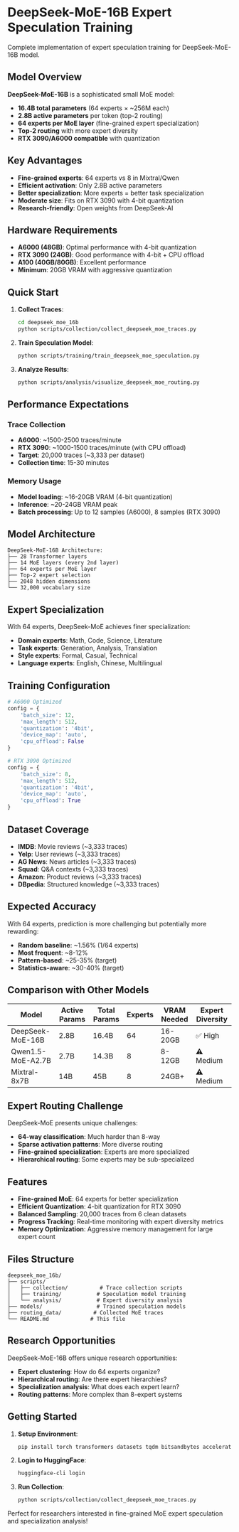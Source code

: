 # DeepSeek-MoE-16B Expert Speculation Training

Complete implementation of expert speculation training for DeepSeek-MoE-16B model.

## Model Overview

**DeepSeek-MoE-16B** is a sophisticated small MoE model:
- **16.4B total parameters** (64 experts × ~256M each)
- **2.8B active parameters** per token (top-2 routing)
- **64 experts per MoE layer** (fine-grained expert specialization)
- **Top-2 routing** with more expert diversity
- **RTX 3090/A6000 compatible** with quantization

## Key Advantages

- **Fine-grained experts**: 64 experts vs 8 in Mixtral/Qwen
- **Efficient activation**: Only 2.8B active parameters
- **Better specialization**: More experts = better task specialization
- **Moderate size**: Fits on RTX 3090 with 4-bit quantization
- **Research-friendly**: Open weights from DeepSeek-AI

## Hardware Requirements

- **A6000 (48GB)**: Optimal performance with 4-bit quantization
- **RTX 3090 (24GB)**: Good performance with 4-bit + CPU offload
- **A100 (40GB/80GB)**: Excellent performance
- **Minimum**: 20GB VRAM with aggressive quantization

## Quick Start

1. **Collect Traces**:
   ```bash
   cd deepseek_moe_16b
   python scripts/collection/collect_deepseek_moe_traces.py
   ```

2. **Train Speculation Model**:
   ```bash
   python scripts/training/train_deepseek_moe_speculation.py
   ```

3. **Analyze Results**:
   ```bash
   python scripts/analysis/visualize_deepseek_moe_routing.py
   ```

## Performance Expectations

### Trace Collection
- **A6000**: ~1500-2500 traces/minute
- **RTX 3090**: ~1000-1500 traces/minute (with CPU offload)
- **Target**: 20,000 traces (~3,333 per dataset)
- **Collection time**: 15-30 minutes

### Memory Usage
- **Model loading**: ~16-20GB VRAM (4-bit quantization)
- **Inference**: ~20-24GB VRAM peak
- **Batch processing**: Up to 12 samples (A6000), 8 samples (RTX 3090)

## Model Architecture

```
DeepSeek-MoE-16B Architecture:
├── 28 Transformer layers
├── 14 MoE layers (every 2nd layer)
├── 64 experts per MoE layer
├── Top-2 expert selection
├── 2048 hidden dimensions
└── 32,000 vocabulary size
```

## Expert Specialization

With 64 experts, DeepSeek-MoE achieves finer specialization:
- **Domain experts**: Math, Code, Science, Literature
- **Task experts**: Generation, Analysis, Translation
- **Style experts**: Formal, Casual, Technical
- **Language experts**: English, Chinese, Multilingual

## Training Configuration

```python
# A6000 Optimized
config = {
    'batch_size': 12,
    'max_length': 512,
    'quantization': '4bit',
    'device_map': 'auto',
    'cpu_offload': False
}

# RTX 3090 Optimized
config = {
    'batch_size': 8,
    'max_length': 512,
    'quantization': '4bit',
    'device_map': 'auto',
    'cpu_offload': True
}
```

## Dataset Coverage

- **IMDB**: Movie reviews (~3,333 traces)
- **Yelp**: User reviews (~3,333 traces)
- **AG News**: News articles (~3,333 traces)
- **Squad**: Q&A contexts (~3,333 traces)
- **Amazon**: Product reviews (~3,333 traces)
- **DBpedia**: Structured knowledge (~3,333 traces)

## Expected Accuracy

With 64 experts, prediction is more challenging but potentially more rewarding:
- **Random baseline**: ~1.56% (1/64 experts)
- **Most frequent**: ~8-12%
- **Pattern-based**: ~25-35% (target)
- **Statistics-aware**: ~30-40% (target)

## Comparison with Other Models

| Model | Active Params | Total Params | Experts | VRAM Needed | Expert Diversity |
|-------|---------------|--------------|---------|-------------|------------------|
| DeepSeek-MoE-16B | 2.8B | 16.4B | 64 | 16-20GB | ✅ High |
| Qwen1.5-MoE-A2.7B | 2.7B | 14.3B | 8 | 8-12GB | ⚠️ Medium |
| Mixtral-8x7B | 14B | 45B | 8 | 24GB+ | ⚠️ Medium |

## Expert Routing Challenge

DeepSeek-MoE presents unique challenges:
- **64-way classification**: Much harder than 8-way
- **Sparse activation patterns**: More diverse routing
- **Fine-grained specialization**: Experts are more specialized
- **Hierarchical routing**: Some experts may be sub-specialized

## Features

- **Fine-grained MoE**: 64 experts for better specialization
- **Efficient Quantization**: 4-bit quantization for RTX 3090
- **Balanced Sampling**: 20,000 traces from 6 clean datasets
- **Progress Tracking**: Real-time monitoring with expert diversity metrics
- **Memory Optimization**: Aggressive memory management for large expert count

## Files Structure

```
deepseek_moe_16b/
├── scripts/
│   ├── collection/          # Trace collection scripts
│   ├── training/           # Speculation model training
│   └── analysis/           # Expert diversity analysis
├── models/                 # Trained speculation models
├── routing_data/          # Collected MoE traces
└── README.md             # This file
```

## Research Opportunities

DeepSeek-MoE-16B offers unique research opportunities:
- **Expert clustering**: How do 64 experts organize?
- **Hierarchical routing**: Are there expert hierarchies?
- **Specialization analysis**: What does each expert learn?
- **Routing patterns**: More complex than 8-expert systems

## Getting Started

1. **Setup Environment**:
   ```bash
   pip install torch transformers datasets tqdm bitsandbytes accelerate
   ```

2. **Login to HuggingFace**:
   ```bash
   huggingface-cli login
   ```

3. **Run Collection**:
   ```bash
   python scripts/collection/collect_deepseek_moe_traces.py
   ```

Perfect for researchers interested in fine-grained MoE expert speculation and specialization analysis!
